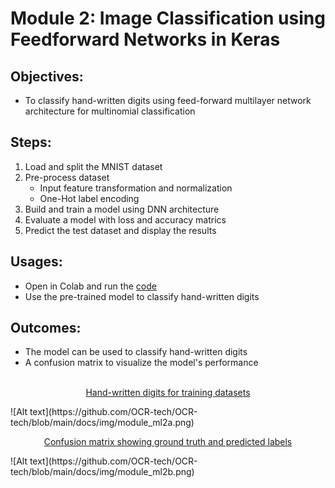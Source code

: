 # Module 2: Image Classification using Feedforward Networks in Keras

## Objectives:
- To classify hand-written digits using feed-forward multilayer network architecture for multinomial classification

## Steps:
1. Load and split the MNIST dataset
2. Pre-process dataset
    - Input feature transformation and normalization
    - One-Hot label encoding
3. Build and train a model using DNN architecture
4. Evaluate a model with loss and accuracy matrics
5. Predict the test dataset and display the results

## Usages:
- Open in Colab and run the [code](https://colab.research.google.com/github/OCR-tech/OCR-tech/blob/main/M2_Image_Classification_using_Feedforward_Networks/Module_2_Image_Classification_using_Feedforward_Networks.ipynb)
- Use the pre-trained model to classify hand-written digits

## Outcomes:
- The model can be used to classify hand-written digits
- A confusion matrix to visualize the model's performance
<br><br>

<p align="center" style="text-decoration: underline;">Hand-written digits for training datasets</p>
![Alt text](https://github.com/OCR-tech/OCR-tech/blob/main/docs/img/module_ml2a.png)
<br>
<p align="center" style="text-decoration: underline;">Confusion matrix showing ground truth and predicted labels</p>
![Alt text](https://github.com/OCR-tech/OCR-tech/blob/main/docs/img/module_ml2b.png)
<br>